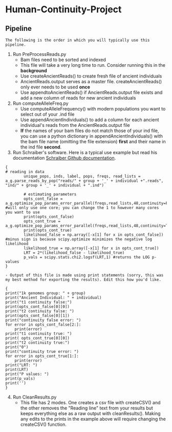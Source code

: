 # Human-Continuity-Project

## Pipeline

    The following is the order in which you will typically use this pipeline.
1. Run PreProcessReads.py
    - Bam files need to be sorted and indexed
    - This file will take a very long time to run. Consider running this in the **background**
    - Use createAncientReads() to create fresh file of ancient individuals
    - AncientReads.output serves as a master file. createAncientReads() only ever needs to be used **once**
    - Use appendtoAncientReads() if AncientReads.output file exists and add a new column of reads for new ancient individuals
2. Run computeAlleleFreq.py
    - Use computeAlleleFrequency() with modern populations you want to select out of your .ind file
    - Use appendAncientIndividuals() to add a column for each ancient individual's reads from the AncientReads.output file
    - **If** the names of your bam files do not match those of your ind file, you can use a python dictionary in appendAncientIndividuals() with the bam file name (omitting the file extension) **first** and their name in the ind file **second**.
3. Run Schraiber's software. Here is a typical use example but read his documentation [Schraiber Github documentation](https://github.com/Schraiber/continuity/blob/master/README.md).
```
{
# reading in data
        unique_pops, inds, label, pops, freqs, read_lists = a_g.parse_reads_by_pop("reads/" + group + '_' + individual +".reads", "ind/" + group + '_' + individual + ".ind")

        # estimating parameters
        opts_cont_false = a_g.optimize_pop_params_error_parallel(freqs,read_lists,48,continuity=False) #will only use one core; you can change the 1 to however many cores you want to use
        print(opts_cont_false)
        opts_cont_true = a_g.optimize_pop_params_error_parallel(freqs,read_lists,48,continuity=True)
        print(opts_cont_true)
        likelihood_false = np.array([-x[1] for x in opts_cont_false]) #minus sign is because scipy.optimize minimizes the negative log likelihood
        likelihood_true = np.array([-x[1] for x in opts_cont_true])
        LRT = 2*(likelihood_false - likelihood_true)
        p_vals = scipy.stats.chi2.logsf(LRT,1) #returns the LOG p-values
}
```
    - Output of this file is made using print statements (sorry, this was my best method for exporting the results). Edit this how you'd like.
```
{
print("1k genomes group: " + group)
print("Ancient Individual: " + individual)
print("t1 continuity false:")
print(opts_cont_false[0][0])
print("t2 continuity false: ")
print(opts_cont_false[0][1])
print("continuity false error: ")
for error in opts_cont_false[2:]:
    print(error)
print("t1 continuity true: ")
print( opts_cont_true[0][0])
print("t2 continuity true:")
print("0")
print("continuity true error: ")
for error in opts_cont_true[1:]:
    print(error)
print("LRT: ")
print(LRT)
print("P values: ")
print(p_vals)
print('')
}
```
4. Run CleanResults.py
    - This file has 2 modes. One creates a csv file with createCSV() and the other removes the "Reading line" text from your results but keeps everything else as a raw output with cleanResults(). Making any edits to the prints in the example above will require changing the createCSV() function.